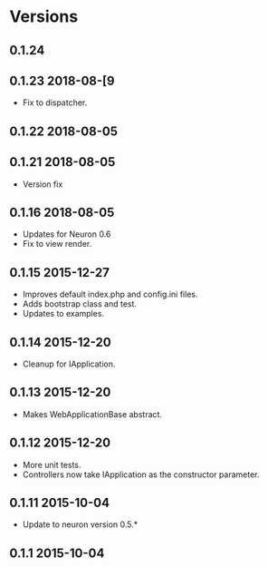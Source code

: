 # Versions

## 0.1.24

## 0.1.23 2018-08-[9
* Fix to dispatcher.

## 0.1.22 2018-08-05

## 0.1.21 2018-08-05
* Version fix

## 0.1.16 2018-08-05

* Updates for Neuron 0.6
* Fix to view render.

## 0.1.15 2015-12-27
* Improves default index.php and config.ini files.
* Adds bootstrap class and test.
* Updates to examples.

## 0.1.14 2015-12-20
* Cleanup for IApplication.

## 0.1.13 2015-12-20
* Makes WebApplicationBase abstract.

## 0.1.12 2015-12-20
* More unit tests.
* Controllers now take IApplication as the constructor parameter.

## 0.1.11 2015-10-04
* Update to neuron version 0.5.*

## 0.1.1 2015-10-04
